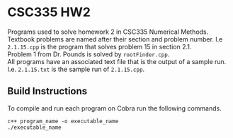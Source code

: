 # CSC335 HW2

Programs used to solve homework 2 in CSC335 Numerical Methods.  
Textbook problems are named after their section and problem number. I.e `2.1.15.cpp` is the program that solves problem 15 in section 2.1.  
Problem 1 from Dr. Pounds is solved by `rootFinder.cpp`.  
All programs have an associated text file that is the output of a sample run. I.e. `2.1.15.txt` is the sample run of `2.1.15.cpp`.

## Build Instructions
To compile and run each program on Cobra run the following commands.  
```
c++ program_name -o executable_name
./executable_name
```
